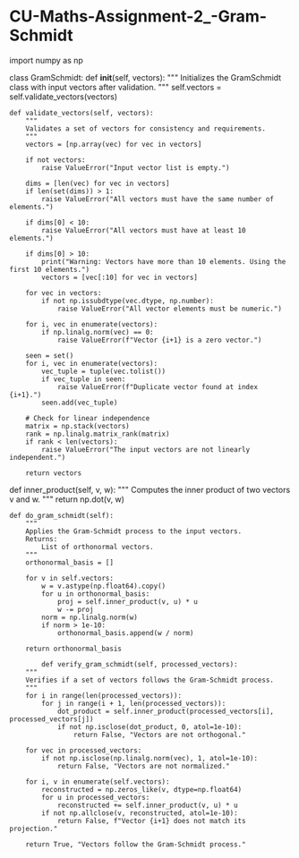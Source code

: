 # CU-Maths-Assignment-2_-Gram-Schmidt
import numpy as np

class GramSchmidt:
    def __init__(self, vectors):
        """
        Initializes the GramSchmidt class with input vectors after validation.
        """
        self.vectors = self.validate_vectors(vectors)

    def validate_vectors(self, vectors):
        """
        Validates a set of vectors for consistency and requirements.
        """
        vectors = [np.array(vec) for vec in vectors]

        if not vectors:
            raise ValueError("Input vector list is empty.")

        dims = [len(vec) for vec in vectors]
        if len(set(dims)) > 1:
            raise ValueError("All vectors must have the same number of elements.")

        if dims[0] < 10:
            raise ValueError("All vectors must have at least 10 elements.")

        if dims[0] > 10:
            print("Warning: Vectors have more than 10 elements. Using the first 10 elements.")
            vectors = [vec[:10] for vec in vectors]

        for vec in vectors:
            if not np.issubdtype(vec.dtype, np.number):
                raise ValueError("All vector elements must be numeric.")

        for i, vec in enumerate(vectors):
            if np.linalg.norm(vec) == 0:
                raise ValueError(f"Vector {i+1} is a zero vector.")

        seen = set()
        for i, vec in enumerate(vectors):
            vec_tuple = tuple(vec.tolist())
            if vec_tuple in seen:
                raise ValueError(f"Duplicate vector found at index {i+1}.")
            seen.add(vec_tuple)

        # Check for linear independence
        matrix = np.stack(vectors)
        rank = np.linalg.matrix_rank(matrix)
        if rank < len(vectors):
            raise ValueError("The input vectors are not linearly independent.")

        return vectors
def inner_product(self, v, w):
        """
        Computes the inner product of two vectors v and w.
        """
        return np.dot(v, w)

    def do_gram_schmidt(self):
        """
        Applies the Gram-Schmidt process to the input vectors.
        Returns:
            List of orthonormal vectors.
        """
        orthonormal_basis = []
        
        for v in self.vectors:
            w = v.astype(np.float64).copy()
            for u in orthonormal_basis:
                proj = self.inner_product(v, u) * u
                w -= proj
            norm = np.linalg.norm(w)
            if norm > 1e-10:
                orthonormal_basis.append(w / norm)

        return orthonormal_basis

            def verify_gram_schmidt(self, processed_vectors):
        """
        Verifies if a set of vectors follows the Gram-Schmidt process.
        """
        for i in range(len(processed_vectors)):
            for j in range(i + 1, len(processed_vectors)):
                dot_product = self.inner_product(processed_vectors[i], processed_vectors[j])
                if not np.isclose(dot_product, 0, atol=1e-10):
                    return False, "Vectors are not orthogonal."

        for vec in processed_vectors:
            if not np.isclose(np.linalg.norm(vec), 1, atol=1e-10):
                return False, "Vectors are not normalized."

        for i, v in enumerate(self.vectors):
            reconstructed = np.zeros_like(v, dtype=np.float64)
            for u in processed_vectors:
                reconstructed += self.inner_product(v, u) * u
            if not np.allclose(v, reconstructed, atol=1e-10):
                return False, f"Vector {i+1} does not match its projection."

        return True, "Vectors follow the Gram-Schmidt process."
